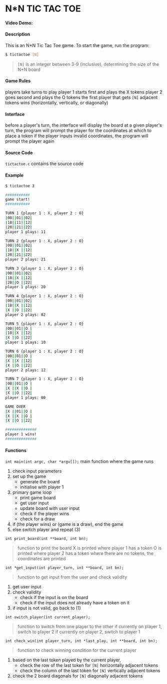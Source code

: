 # N*N TIC TAC TOE

#### Video Demo:  <URL HERE>

#### Description
This is an N*N Tic Tac Toe game.
To start the game, run the program:
```sh
$ tictactoe [N]
```
> `[N]` is an integer between 3-9 (inclusive), determining the size of the N*N board

#### Game Rules
players take turns to play
player 1 starts first and plays the X tokens
player 2 goes second and plays the O tokens
the first player that gets `[N]` adjacent tokens wins (horizontally, vertically, or diagonally)

#### Interface
before a player's turn, the interface will display the board
at a given player's turn, the program will prompt the player for the coordinates at which to place a token
if the player inputs invalid coordinates, the program will prompt the player again

#### Source Code
`tictactoe.c` contains the source code

#### Example
```sh
$ tictactoe 3

###########
game start!
###########

TURN 1 {player 1 : X, player 2 : O}
|00||01||02|
|10||11||12|
|20||21||22|
player 1 plays: 11

TURN 2 {player 1 : X, player 2 : O}
|00||01||02|
|10||X ||12|
|20||21||22|
player 2 plays: 21

TURN 3 {player 1 : X, player 2 : O}
|00||01||02|
|10||X ||12|
|20||O ||22|
player 1 plays: 20

TURN 4 {player 1 : X, player 2 : O}
|00||01||02|
|10||X ||12|
|X ||O ||22|
player 2 plays: 02

TURN 5 {player 1 : X, player 2 : O}
|00||01||O |
|10||X ||12|
|X ||O ||22|
player 1 plays: 10

TURN 6 {player 1 : X, player 2 : O}
|00||01||O |
|X ||X ||12|
|X ||O ||22|
player 2 plays: 12

TURN 7 {player 1 : X, player 2 : O}
|00||01||O |
|X ||X ||O |
|X ||O ||22|
player 1 plays: 00

GAME OVER
|X ||01||O |
|X ||X ||O |
|X ||O ||22|

##############
player 1 wins!
##############
```

#### Functions

`int main(int argc, char *argv[]);`
main function where the game runs
1. check input parameters
2. set up the game
    * generate the board
    * initialise with player 1
3. primary game loop
    * print game board
    * get user input
    * update board with user input
    * check if the player wins
    * check for a draw
4. if (the player wins) or (game is a draw), end the game
5. else switch player and repeat (3)


`int print_board(int **board, int bn);`
> function to print the board
X is printed where player 1 has a token
O is printed where player 2 has a token
where there are no tokens, the coordinates are printed


`int *get_input(int player_turn, int **board, int bn);`
> function to get input from the user and check validity
1. get user input
2. check validity
    * check if the input is on the board
    * check if the input does not already have a token on it
3. if input is not valid, go back to (1)


`int switch_player(int current_player);`
> function to switch from one player to the other
if currently on player 1, switch to player 2
if currently on player 2, switch to player 1


`int check_win(int player_turn, int *last_play, int **board, int bn);`
> function to check winning condition for the current player
1. based on the last token played by the current player,
    * check the row of the last token for `[N]` horizontally adjacent tokens
    * check the column of the last token for `[N]` vertically adjacent tokens
2. check the 2 board diagonals for `[N]` diagonally adjacent tokens



